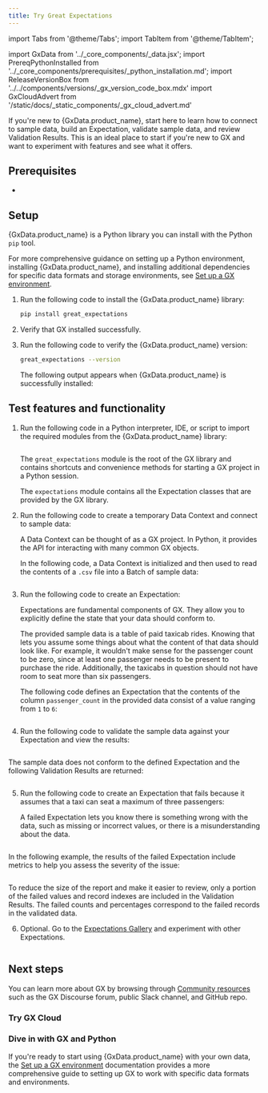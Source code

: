 ```yaml
---
title: Try Great Expectations
---
```

import Tabs from '@theme/Tabs';
import TabItem from '@theme/TabItem';

import GxData from '../_core_components/_data.jsx';
import PrereqPythonInstalled from '../_core_components/prerequisites/_python_installation.md';
import ReleaseVersionBox from '../../components/versions/_gx_version_code_box.mdx'
import GxCloudAdvert from '/static/docs/_static_components/_gx_cloud_advert.md'

If you're new to {GxData.product_name}, start here to learn how to connect to sample data, build an Expectation, validate sample data, and review Validation Results. This is an ideal place to start if you're new to GX and want to experiment with features and see what it offers.

## Prerequisites

- <PrereqPythonInstalled/>

## Setup

{GxData.product_name} is a Python library you can install with the Python `pip` tool.

For more comprehensive guidance on setting up a Python environment, installing {GxData.product_name}, and installing additional dependencies for specific data formats and storage environments, see [Set up a GX environment](/core/installation_and_setup/install_gx.md). 

<Tabs>

<TabItem value="procedure" label="Procedure">

1. Run the following code to install the {GxData.product_name} library:

  

   ```bash title="Terminal input"
   pip install great_expectations
   ```

   

2. Verify that GX installed successfully.

3. Run the following code to verify the {GxData.product_name} version:

   ```bash title="Terminal input"
   great_expectations --version
   ```

   The following output appears when {GxData.product_name} is successfully installed:

   <ReleaseVersionBox/>

</TabItem>

</Tabs>

## Test features and functionality

<Tabs>

<TabItem value="procedure" label="Procedure">

1. Run the following code in a Python interpreter, IDE, or script to import the required modules from the {GxData.product_name} library:

   

   ```python title="Python input" name="docs/docusaurus/docs/core/introduction/try_gx.py imports"
   ```
   
   The `great_expectations` module is the root of the GX library and contains shortcuts and convenience methods for starting a GX project in a Python session.

   The `expectations` module contains all the Expectation classes that are provided by the GX library.

2. Run the following code to create a temporary Data Context and connect to sample data:

   A Data Context can be thought of as a GX project.  In Python, it provides the API for interacting with many common GX objects.

   In the following code, a Data Context is initialized and then used to read the contents of a `.csv` file into a Batch of sample data:

   ```python title="Python input" name="docs/docusaurus/docs/core/introduction/try_gx.py set up"
   ```

   

3. Run the following code to create an Expectation:

   Expectations are fundamental components of GX.  They allow you to explicitly define the state that your data should conform to.

   The provided sample data is a table of paid taxicab rides. Knowing that lets you assume some things about what the content of that data should look like.  For example, it wouldn't make sense for the passenger count to be zero, since at least one passenger needs to be present to purchase the ride.  Additionally, the taxicabs in question should not have room to seat more than six passengers.

   The following code defines an Expectation that the contents of the column `passenger_count` in the provided data consist of a value ranging from `1` to `6`: 

   ```python title="Python input" name="docs/docusaurus/docs/core/introduction/try_gx.py create an expectation"
   ```

4. Run the following code to validate the sample data against your Expectation and view the results:
 
  

   

   ```python title="Python input" name="docs/docusaurus/docs/core/introduction/try_gx.py validate and view results"
   ```

  The sample data does not conform to the defined Expectation and the following Validation Results are returned:

   ```python title="Python output" name="docs/docusaurus/docs/core/introduction/try_gx.py output1"
   ```

5. Run the following code to create an Expectation that fails because it assumes that a taxi can seat a maximum of three passengers:

  

   A failed Expectation lets you know there is something wrong with the data, such as missing or incorrect values, or there is a misunderstanding about the data.

   

   ```python title="Python input" name="docs/docusaurus/docs/core/introduction/try_gx.py validate and view failed results"
   ```

  In the following example, the results of the failed Expectation include metrics to help you assess the severity of the issue:

   ```python title="Python output" name="docs/docusaurus/docs/core/introduction/try_gx.py failed output"
   ```

  To reduce the size of the report and make it easier to review, only a portion of the failed values and record indexes are included in the Validation Results.  The failed counts and percentages correspond to the failed records in the validated data.

6. Optional. Go to the [Expectations Gallery](https://greatexpectations.io/expectations) and experiment with other Expectations.

   

   

</TabItem>

<TabItem value="sample_code" label="Sample code">

```python title="Full example script" name="docs/docusaurus/docs/core/introduction/try_gx.py full example script"
```

</TabItem>

</Tabs>

## Next steps

You can learn more about GX by browsing through [Community resources](/core/introduction/community_resources.md) such as the GX Discourse forum, public Slack channel, and GitHub repo.

### Try GX Cloud

<GxCloudAdvert/>

### Dive in with GX and Python

If you're ready to start using {GxData.product_name} with your own data, the [Set up a GX environment](/core/installation_and_setup/install_gx.md) documentation provides a more comprehensive guide to setting up GX to work with specific data formats and environments.

